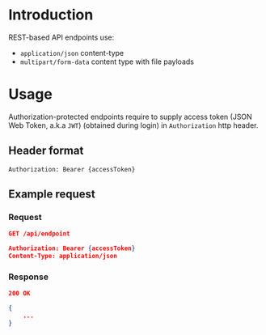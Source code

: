 # Introduction

REST-based API endpoints use:

- `application/json` content-type
- `multipart/form-data` content type with file payloads

# Usage

Authorization-protected endpoints require to supply access token (JSON Web Token, a.k.a `JWT`) (obtained during login) in `Authorization` http header.

## Header format

```
Authorization: Bearer {accessToken}
```

## Example request

### Request

```json
GET /api/endpoint

Authorization: Bearer {accessToken}
Content-Type: application/json
```

### Response

```json
200 OK

{
    ...
}
```
